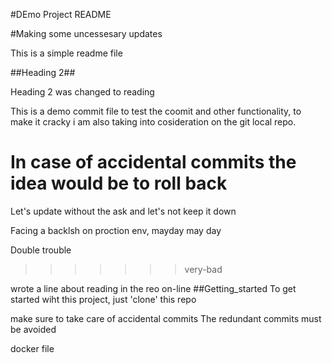 #DEmo Project README

#Making some uncessesary updates

This is a simple readme file

##Heading 2##

Heading 2 was changed to reading 

This is a demo commit file to test the coomit and other functionality, to make it cracky i am also taking into cosideration on the git local repo.

In case of accidental commits the idea would be to roll back 
=======
Let's update without the ask and let's not keep it down

Facing a backlsh on proction env, mayday may day

Double trouble
>>>>>>> very-bad


wrote a line about reading in the reo on-line
##Getting_started
To get started wiht this project, just 'clone' this repo

make sure to take care of accidental commits
The redundant commits must be avoided


docker file
